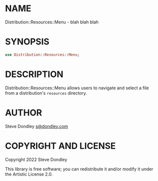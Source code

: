 NAME
====

Distribution::Resources::Menu - blah blah blah

SYNOPSIS
========

```raku
use Distribution::Resources::Menu;
```

DESCRIPTION
===========

Distribution::Resources::Menu allows users to navigate and select a file from a distribution's `resources` directory.

AUTHOR
======

Steve Dondley <s@dondley.com>

COPYRIGHT AND LICENSE
=====================

Copyright 2022 Steve Dondley

This library is free software; you can redistribute it and/or modify it under the Artistic License 2.0.


